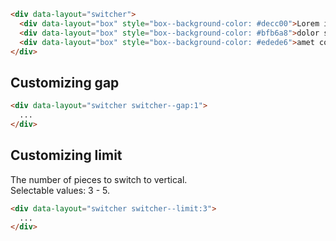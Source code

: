 ```html
<div data-layout="switcher">
  <div data-layout="box" style="box--background-color: #decc00">Lorem ipsum</div>
  <div data-layout="box" style="box--background-color: #bfb6a8">dolor sit</div>
  <div data-layout="box" style="box--background-color: #edede6">amet consectetur</div>
</div>
```

## Customizing gap
```html
<div data-layout="switcher switcher--gap:1">
  ...
</div>
```

## Customizing limit

The number of pieces to switch to vertical.<br>
Selectable values: 3 - 5.

```html
<div data-layout="switcher switcher--limit:3">
  ...
</div>
```

